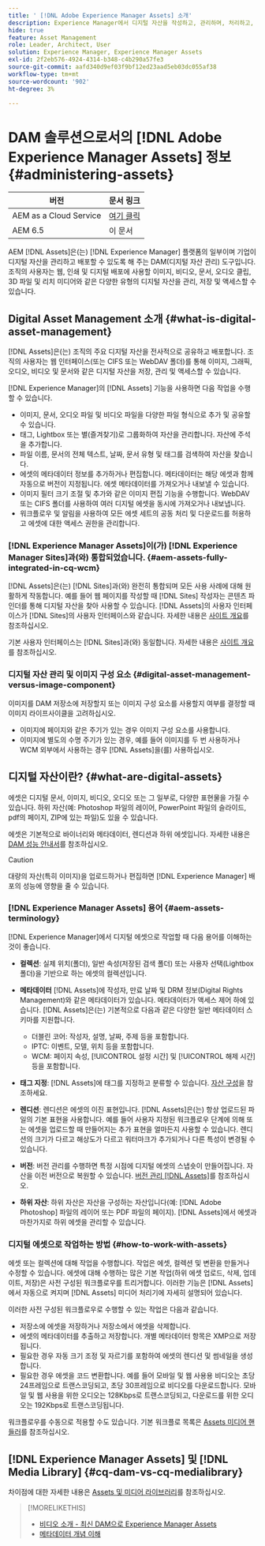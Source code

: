 ```yaml
---
title: ' [!DNL Adobe Experience Manager Assets] 소개'
description: Experience Manager에서 디지털 자산을 작성하고, 관리하며, 처리하고, 배포합니다. 이 안내서에서는 모범 사례, 접근성 기능 및 AEM 6.5 LTS 에셋 사용 방법에 대해 설명합니다.
hide: true
feature: Asset Management
role: Leader, Architect, User
solution: Experience Manager, Experience Manager Assets
exl-id: 2f2eb576-4924-4314-b348-c4b290a57fe3
source-git-commit: aafd340d9ef03f9bf12ed23aad5eb03dc055af38
workflow-type: tm+mt
source-wordcount: '902'
ht-degree: 3%

---
```


# DAM 솔루션으로서의 [!DNL Adobe Experience Manager Assets] 정보 {#administering-assets}

| 버전 | 문서 링크 |
| -------- | ---------------------------- |
| AEM as a Cloud Service | [여기 클릭](https://experienceleague.adobe.com/ko/docs/experience-manager-cloud-service/content/assets/overview) |
| AEM 6.5 | 이 문서 |

AEM [!DNL Assets]은(는) [!DNL Experience Manager] 플랫폼의 일부이며 기업이 디지털 자산을 관리하고 배포할 수 있도록 해 주는 DAM(디지털 자산 관리) 도구입니다. 조직의 사용자는 웹, 인쇄 및 디지털 배포에 사용할 이미지, 비디오, 문서, 오디오 클립, 3D 파일 및 리치 미디어와 같은 다양한 유형의 디지털 자산을 관리, 저장 및 액세스할 수 있습니다.

## Digital Asset Management 소개 {#what-is-digital-asset-management}

[!DNL Assets]은(는) 조직의 주요 디지털 자산을 전사적으로 공유하고 배포합니다. 조직의 사용자는 웹 인터페이스(또는 CIFS 또는 WebDAV 폴더)를 통해 이미지, 그래픽, 오디오, 비디오 및 문서와 같은 디지털 자산을 저장, 관리 및 액세스할 수 있습니다.

[!DNL Experience Manager]의 [!DNL Assets] 기능을 사용하면 다음 작업을 수행할 수 있습니다.

* 이미지, 문서, 오디오 파일 및 비디오 파일을 다양한 파일 형식으로 추가 및 공유할 수 있습니다.
* 태그, Lightbox 또는 별(즐겨찾기)로 그룹화하여 자산을 관리합니다. 자산에 주석을 추가합니다.
* 파일 이름, 문서의 전체 텍스트, 날짜, 문서 유형 및 태그를 검색하여 자산을 찾습니다.
* 에셋의 메타데이터 정보를 추가하거나 편집합니다. 메타데이터는 해당 에셋과 함께 자동으로 버전이 지정됩니다. 에셋 메타데이터를 가져오거나 내보낼 수 있습니다.
* 이미지 필터 크기 조절 및 추가와 같은 이미지 편집 기능을 수행합니다. WebDAV 또는 CIFS 폴더를 사용하여 여러 디지털 에셋을 동시에 가져오거나 내보냅니다.
* 워크플로우 및 알림을 사용하여 모든 에셋 세트의 공동 처리 및 다운로드를 허용하고 에셋에 대한 액세스 권한을 관리합니다.

### [!DNL Experience Manager Assets]이(가) [!DNL Experience Manager Sites]과(와) 통합되었습니다. {#aem-assets-fully-integrated-in-cq-wcm}

[!DNL Assets]은(는) [!DNL Sites]과(와) 완전히 통합되며 모든 사용 사례에 대해 원활하게 작동합니다. 예를 들어 웹 페이지를 작성할 때 [!DNL Sites] 작성자는 콘텐츠 파인더를 통해 디지털 자산을 찾아 사용할 수 있습니다. [!DNL Assets]의 사용자 인터페이스가 [!DNL Sites]의 사용자 인터페이스와 같습니다. 자세한 내용은 [사이트 개요](/help/sites-authoring/page-authoring.md)를 참조하십시오.

기본 사용자 인터페이스는 [!DNL Sites]과(와) 동일합니다. 자세한 내용은 [사이트 개요](/help/sites-authoring/page-authoring.md)를 참조하십시오.

### 디지털 자산 관리 및 이미지 구성 요소 {#digital-asset-management-versus-image-component}

이미지를 DAM 저장소에 저장할지 또는 이미지 구성 요소를 사용할지 여부를 결정할 때 이미지 라이프사이클을 고려하십시오.

* 이미지에 페이지와 같은 주기가 있는 경우 이미지 구성 요소를 사용합니다.
* 이미지에 별도의 수명 주기가 있는 경우, 예를 들어 이미지를 두 번 사용하거나 WCM 외부에서 사용하는 경우 [!DNL Assets]을(를) 사용하십시오.

## 디지털 자산이란? {#what-are-digital-assets}

에셋은 디지털 문서, 이미지, 비디오, 오디오 또는 그 일부로, 다양한 표현물을 가질 수 있습니다. 하위 자산(예: Photoshop 파일의 레이어, PowerPoint 파일의 슬라이드, pdf의 페이지, ZIP에 있는 파일)도 있을 수 있습니다.

에셋은 기본적으로 바이너리와 메타데이터, 렌디션과 하위 에셋입니다. 자세한 내용은 [DAM 성능 안내서](/help/sites-deploying/assets-performance-sizing.md)를 참조하십시오.

>[!CAUTION]
>
>대량의 자산(특히 이미지)을 업로드하거나 편집하면 [!DNL Experience Manager] 배포의 성능에 영향을 줄 수 있습니다.

### [!DNL Experience Manager Assets] 용어 {#aem-assets-terminology}

[!DNL Experience Manager]에서 디지털 에셋으로 작업할 때 다음 용어를 이해하는 것이 좋습니다.

* **컬렉션**: 실제 위치(폴더), 일반 속성(저장된 검색 폴더) 또는 사용자 선택(Lightbox 폴더)을 기반으로 하는 에셋의 컬렉션입니다.

* **메타데이터** [!DNL Assets]에 작성자, 만료 날짜 및 DRM 정보(Digital Rights Management)와 같은 메타데이터가 있습니다. 메타데이터가 액세스 제어 하에 있습니다. [!DNL Assets]은(는) 기본적으로 다음과 같은 다양한 일반 메타데이터 스키마를 지원합니다.

   * 더블린 코어: 작성자, 설명, 날짜, 주제 등을 포함합니다.
   * IPTC: 이벤트, 모델, 위치 등을 포함합니다.
   * WCM: 페이지 속성, [!UICONTROL 설정 시간] 및 [!UICONTROL 해제 시간] 등을 포함합니다.

* **태그 지정**: [!DNL Assets]에 태그를 지정하고 분류할 수 있습니다. [자산 구성](/help/assets/organize-assets.md)을 참조하세요.

* **렌디션**: 렌디션은 에셋의 이진 표현입니다. [!DNL Assets]은(는) 항상 업로드된 파일의 기본 표현을 사용합니다. 예를 들어 사용자 지정된 워크플로우 단계에 의해 또는 에셋을 업로드할 때 만들어지는 추가 표현을 얼마든지 사용할 수 있습니다. 렌디션의 크기가 다르고 해상도가 다르고 워터마크가 추가되거나 다른 특성이 변경될 수 있습니다.

* **버전**: 버전 관리를 수행하면 특정 시점에 디지털 에셋의 스냅숏이 만들어집니다. 자산을 이전 버전으로 복원할 수 있습니다. [버전 관리 [!DNL Assets]](manage-assets.md#asset-versioning)를 참조하십시오.

* **하위 자산**: 하위 자산은 자산을 구성하는 자산입니다(예: [!DNL Adobe Photoshop] 파일의 레이어 또는 PDF 파일의 페이지). [!DNL Assets]에서 에셋과 마찬가지로 하위 에셋을 관리할 수 있습니다.

### 디지털 에셋으로 작업하는 방법 {#how-to-work-with-assets}

에셋 또는 컬렉션에 대해 작업을 수행합니다. 작업은 에셋, 컬렉션 및 변환을 만들거나 수정할 수 있습니다. 에셋에 대해 수행하는 많은 기본 작업(하위 에셋 업로드, 삭제, 업데이트, 저장)은 사전 구성된 워크플로우를 트리거합니다. 이러한 기능은 [!DNL Assets]에서 자동으로 켜지며 [!DNL Assets] 미디어 처리기에 자세히 설명되어 있습니다.

이러한 사전 구성된 워크플로우로 수행할 수 있는 작업은 다음과 같습니다.

* 저장소에 에셋을 저장하거나 저장소에서 에셋을 삭제합니다.
* 에셋의 메타데이터를 추출하고 저장합니다. 개별 메타데이터 항목은 XMP으로 저장됩니다.
* 필요한 경우 자동 크기 조정 및 자르기를 포함하여 에셋의 렌디션 및 썸네일을 생성합니다.
* 필요한 경우 에셋을 코드 변환합니다. 예를 들어 모바일 및 웹 사용용 비디오는 초당 24프레임으로 트랜스코딩되고, 초당 30프레임으로 비디오를 다운로드합니다. 모바일 및 웹 사용을 위한 오디오는 128Kbps로 트랜스코딩되고, 다운로드를 위한 오디오는 192Kbps로 트랜스코딩됩니다.

워크플로우를 수동으로 적용할 수도 있습니다. 기본 워크플로 목록은 [Assets 미디어 핸들러](media-handlers.md)를 참조하십시오.

## [!DNL Experience Manager Assets] 및 [!DNL Media Library] {#cq-dam-vs-cq-medialibrary}

차이점에 대한 자세한 내용은 [Assets 및 미디어 라이브러리](medialibrary.md)를 참조하십시오.

>[!MORELIKETHIS]
>
>* [비디오 소개 - 최신 DAM으로 Experience Manager Assets](https://www.youtube.com/watch?v=PBwQqZgC-yo)
>* [메타데이터 개념 이해](/help/assets/metadata-concepts.md)
